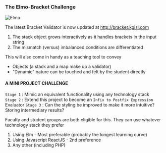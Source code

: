 ### The Elmo-Bracket Challenge 
![Elmo](https://s-media-cache-ak0.pinimg.com/736x/e2/1e/1a/e21e1aae68defaefe5d35216740586df.jpg) 

The latest Bracket Validator is now updated at http://bracket.kgisl.com 

1. The stack object grows interactively as it handles brackets in the input string
2. The mismatch (versus) imbalanced conditions are differentiated 

This will also come in handy as a teaching tool to convey 
  - Objects (a stack and a map make up a validator)
  - "Dynamic" nature can be touched and felt by the student directly

#### A MINI PROJECT CHALLENGE
`Stage 1` : Mimic an equivalent functionality using any technology stack 
`Stage 2` : Extend this project to become an `Infix to Postfix Expression` Evaluator 
`Stage 3` : Can the styling be improved to make it more intuitive? Storing intermediary results?

Faculty and student groups are both eligible for this. They can use whatever technology stack they prefer  

1. Using Elm - Most preferable (probably the longest learning curve)
2. Using Javascript ReactJS - 2nd preference
3. Any other (including PHP) 
